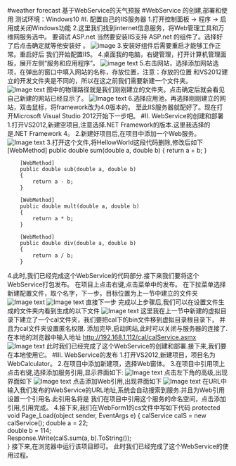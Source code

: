 #weather forecast
基于WebService的天气预报
#WebService 的创建,部署和使用
测试环境：Windows10 
#I. 配置自己的IIS服务器
 1.打开控制面板 -> 程序 -> 启用或关闭Windows功能
 2.这里我们找到internet信息服务，将Web管理工具和万维网服务选中。
  要调试 ASP.net 当然要安装IIS支持 ASP.net 的组件了。选择好了后点击确定就等他安装好 。
 ![image](https://raw.githubusercontent.com/hujewelz/webServiceDemo/master/screenshot/01.PNG)
 3.安装好组件后需要重启才能够工作正常。重启好后 我们开始配置IIS。
 4.桌面我的电脑，右键管理，打开计算机管理面板，展开左侧“服务和应用程序”。
 ![image text](https://raw.githubusercontent.com/hujewelz/webServiceDemo/master/screenshot/02.PNG)
 5.右击网站，选择添加网站选项，在弹出的窗口中填入网站的名称，存放位置，注意：存放的位置
  和VS2012建立的开发文件夹是不同的，所以在这之前我们需要新建一个文件夹。
 ![Image text](https://github.com/hujewelz/webServiceDemo/raw/master/screenshot/03.PNG)
 图中的物理路径就是我们刚刚建立的文件夹。点击确定后就会看见自己新建的网站已经显示了。
 ![Image text](https://github.com/hujewelz/webServiceDemo/raw/master/screenshot/04.PNG)
 6.选择应用池，再选择刚刚建立的网站，双击鼠标，将framework改为4.0版本的。
 至此IIS服务器就配好了。现在打开Microsoft Visual Studio 2012开始下一步吧。
#II. WebService的创建和部署
 1.打开VS2012,新建空项目,注意选择.NET Framework的版本.这里我选择的是.NET Framework 4。
 2.新建好项目后,在项目中添加一个Web服务。
 ![Image text](https://github.com/hujewelz/webServiceDemo/raw/master/screenshot/05.PNG)
 3.打开这个文件,将HellowWorld这段代码删除,修改后如下
	    [WebMethod]
        public double sum(double a, double b)
        {
            return a + b;
        }

        [WebMethod]
        public double sub(double a, double b)
        {
            return a - b;
        }

        [WebMethod]
        public double mult(double a, double b)
        {
            return a * b;
        }

        [WebMethod]
        public double div(double a, double b)
        {
            return a / b;
        }
4.此时,我们已经完成这个WebService的代码部分.接下来我们要将这个WebService打包发布。
 在项目上点击右键,点击菜单中的发布。
 在下拉菜单选择新建配置文件，取个名字，下一步。目标位置为上一节中建立的文件夹
![Image text](https://github.com/hujewelz/webServiceDemo/raw/master/screenshot/06.PNG)
![Image text](https://github.com/hujewelz/webServiceDemo/raw/master/screenshot/07.PNG)
直接下一步
完成以上步骤后,我们可以在设置文件生成的文件夹内看到生成的以下文件
![Image text](https://github.com/hujewelz/webServiceDemo/raw/master/screenshot/08.PNG)
这里我在上一节中新建的虚拟目录下建立了一个cal文件夹，我们要把cal下的bin文件移到虚拟目录根目录下，
并且为cal文件夹设置匿名权限.
添加完毕,启动网站,此时可以关闭与服务器的连接了.
	  在本地的浏览器中输入地址
	  http://192.168.1.112/cal/calService.asmx
![Image text](https://github.com/hujewelz/webServiceDemo/raw/master/screenshot/09.PNG)
	  此时我们已经完成了这个WebService的创建和部署.接下来,我们要在本地使用它。
#III. WebService的发布
	1.打开VS2012,新建项目，项目名为WebCalculator。
	2.在项目中添加新建项，选择Web窗体。
	3.在项目中引用项上点击右键,选择添加服务引用,显示界面如下:
 ![Image text](https://github.com/hujewelz/webServiceDemo/raw/master/screenshot/10.PNG)
	  点击左下角的高级,出现界面如下
 ![Image text](https://github.com/hujewelz/webServiceDemo/raw/master/screenshot/11.PNG)
	  点击添加Web引用,出现界面如下
![Image text](https://github.com/hujewelz/webServiceDemo/raw/master/screenshot/12.PNG)
	  在URL中输入我们发布的WebService的URL地址,系统会自动搜索到服务.并且为Web引用设置一个引用名.此引用名将是
	  我们在项目中引用这个服务的命名空间，点击添加引用,引用完成。
	4.接下来,我们在WebForm1的cs文件中写如下代码
	    protected void Page_Load(object sender, EventArgs e)
        {
			calService calS = new calService();
			double a = 22;  
            double b = 114;  
            Response.Write(calS.sum(a, b).ToString());  
        }
		接下来,在浏览器中运行该项目即可。
		此时我们已经完成了这个WebService的使用过程。
	
	  
	
	
